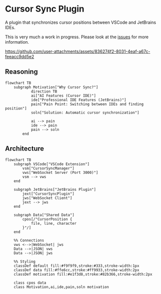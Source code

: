 # Cursor Sync Plugin

A plugin that synchronizes cursor positions between VSCode and JetBrains IDEs.

This is very much a work in progress. Please look at the [issues](https://github.com/andrewgazelka/cursor-sync/issues) for more information.


https://github.com/user-attachments/assets/836274f2-8031-4eaf-a67c-feeacc9dd5e2

## Reasoning

```mermaid
flowchart TB
    subgraph Motivation["Why Cursor Sync?"]
            direction TB
            ai["AI Features (Cursor IDE)"]
            ide["Professional IDE Features (JetBrains)"]
            pain["Pain Point: Switching between IDEs and finding position"]
            soln["Solution: Automatic cursor synchronization"]
            
            ai --> pain
            ide --> pain
            pain --> soln
        end
```

## Architecture

```mermaid
flowchart TB
    subgraph VSCode["VSCode Extension"]
        vsm["CursorSyncManager"]
        vws["WebSocket Server (Port 3000)"]
        vsm --> vws
    end
    
    subgraph JetBrains["JetBrains Plugin"]
        jext["CursorSyncPlugin"]
        jws["WebSocket Client"]
        jext --> jws
    end
    
    subgraph Data["Shared Data"]
        cpos[/"CursorPosition {
            file, line, character
        }"/]
    end
    
    %% Connections
    vws <-->|WebSocket| jws
    Data -->|JSON| vws
    Data -->|JSON| jws
    
    %% Styling
    classDef default fill:#f9f9f9,stroke:#333,stroke-width:1px
    classDef data fill:#ffe6cc,stroke:#ff9933,stroke-width:2px
    classDef motivation fill:#e1f3d8,stroke:#82b366,stroke-width:2px
    
    class cpos data
    class Motivation,ai,ide,pain,soln motivation
```
